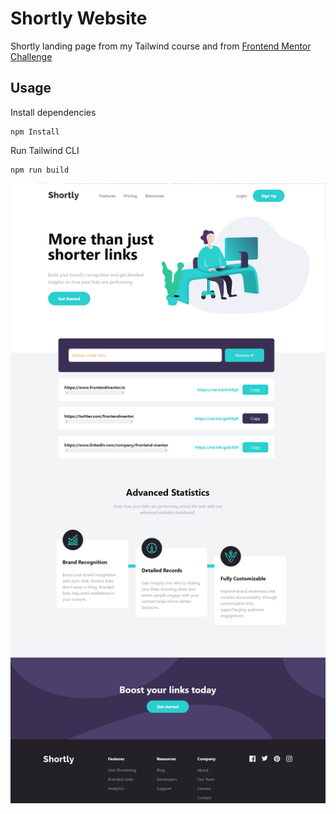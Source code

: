 # Shortly Website

Shortly landing page from my Tailwind course and from [Frontend Mentor Challenge](https://www.frontendmentor.io/challenges/url-shortening-api-landing-page-2ce3ob-G)

## Usage

Install dependencies

```
npm Install
```

Run Tailwind CLI

```
npm run build
```

![Alt text](images/shortly.png)
